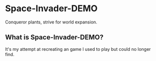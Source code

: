 # Space-Invader-DEMO
Conqueror plants, strive for world expansion.


## What is Space-Invader-DEMO?
It's my attempt at recreating an game I used to play but could no longer find.
